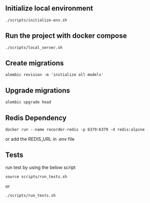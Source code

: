 ## Initialize local environment
```
./scripts/initialize-env.sh
```

## Run the project with docker compose
```
./scripts/local_server.sh
```

## Create migrations
```
alembic revision -m 'initialize all models'
```

## Upgrade migrations
```
alembic upgrade head
``` 

## Redis Dependency
```
docker run --name recorder-redis -p 6379:6379 -d redis:alpine
```
or add the REDIS_URL in .env file

## Tests
run test by using the below script
```
source scripts/run_tests.sh
```
or
```
./scripts/run_tests.sh
```